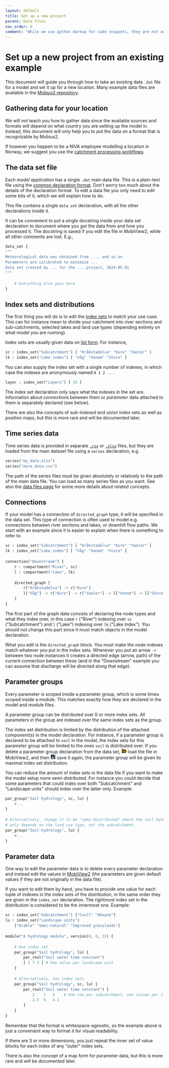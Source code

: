 ```yaml
---
layout: default
title: Set up a new project
parent: Data files
nav_order: 0
comment: "While we use python markup for code snippets, they are not actually python, it just creates convenient coloring for this format."
---
```


# Set up a new project from an existing example

This document will guide you through how to take an existing data `.dat` file for a model and set it up for a new location. Many example data files are available in the [Mobius2 repository](https://github.com/NIVANorge/Mobius2/tree/main/models/data).

## Gathering data for your location

We will not teach you how to gather data since the available sources and formats will depend on what country you are setting up the model in. Instead, this document will only help you to put the data on a format that is recognizable by Mobius2.

If however you happen to be a NIVA employee modelling a location in Norway, we suggest you use the [catchment processing workflows](https://nivanorge.github.io/catchment_processing_workflows/).

## The data set file

Each *model application* has a single `.dat` main data file. This is a plain-text file using the [common declaration format](../mobius2docs/declaration_format.html). Don't worry too much about the details of the declaration format. To edit a data file you only need to edit some bits of it, which we will explain how to do.

This file contains a single `data_set` declaration, with all the other declarations inside it.

It can be convenient to put a single docstring inside your data set declaration to document where you got the data from and how you processed it. The docstring is saved if you edit the file in MobiView2, while all other comments are lost. E.g.,

```python
data_set {
"""
Meteorological data was obtained from ..., and so on.
Parameters are calibrated to minimize ...
Data set created by ... for the ... project, 2024-05-01
"""

	# Everything else goes here
}
```

## Index sets and distributions

The first thing you will do is to edit the [index sets](../mobius2docs/central_concepts.html#index-sets-and-distributions) to match your use case. This can for instance mean to divide your catchment into river sections and sub-catchments, selected lakes and land use types (depending entirely on what model you are running).

Index sets are usually given data on [list form](../mobius2docs/declaration_format.html#data-blocks). For instance,

```python
sc : index_set("Subcatchment") [ "Kråkstadelva" "Kure" "Vaaler" ]
lk : index_set("Lake index") [ "Våg" "Vanem" "Store" ]
```

You can also supply the index set with a single number of indexes, in which case the indexes are anonymously named `0 1 2 ..` .

```python
layer : index_set("Layers") [ 35 ]
```

The index set declaration only says what the indexes in the set are. Information about *connections* between them or *parameter* data attached to them is separately declared (see below).

There are also the concepts of *sub-indexed* and *union* index sets as well as position maps, but this is more rare and will be documented later.

## Time series data

Time series data is provided in separate [`.csv`](csv_format.html) or [`.xlsx`](xlsx_format.html) files, but they are loaded from the main dataset file using a `series` declaration, e.g.

```python
series("my_data.xlsx")
series("more_data.csv")
```

The path of the series files must be given absolutely or relatively to the path of the main data file. You can load as many series files as you want. See also the [data files page](datafiles.html) for some more details about related concepts.

## Connections

If your model has a connection of `directed_graph` type, it will be specified in the data set. This type of connection is often used to model e.g. connections between river sections and lakes, or downhill flow paths. We start with an example since it is easier to explain when there is something to refer to.

```python
sc : index_set("Subcatchment") [ "Kråkstadelva" "Kure" "Vaaler" ]
lk : index_set("Lake index") [ "Våg" "Vanem" "Store" ]

connection("Downstream") {
	r : compartment("River", sc)
	l : compartment("Lake", lk)
	
	directed_graph [
		r["Kråkstadelva"] -> r["Kure"]
		l["Våg"] -> r["Kure"] -> r["Vaaler"] -> l["Vanem"] -> l["Store"]
	]
}
```

The first part of the graph data consists of declaring the node types and what they index over, in this case `r` ("River") indexing over `sc` ("Subcatchment") and `l` ("Lake") indexing over `lk` ("Lake index"). You should not change this part since it must match objects in the model declaration.

What you edit is the `directed_graph` block. You must make the node indexes match whatever you put in the index sets. Whenever you put an arrow `->` between two node instances it creates a directed edge (arrow, path) of the current connection between these (and in the "Downstream" example you can assume that discharge will be directed along that edge).

## Parameter groups

Every parameter is scoped inside a parameter group, which is some times scoped inside a module. This matches exactly how they are declared in the model and module files.

A parameter group can be distributed over 0 or more index sets. All parameters in the group are indexed over the same index sets as the group.

The index set distribution is limited by the distribution of the attached component(s) in the model declaration. For instance, if a parameter group is declared to be attached to `soil` in the model, the index sets for this parameter group will be limited to the ones `soil` is distributed over. If you delete a parameter group declaration from the data set, ![Load](../img/toolbar/Open.png) load the file in MobiView2, and then ![Save](../img/toolbar/Save.png) save it again, the parameter group will be given its maximal index set distribution.

You can reduce the amount of index sets in the data file if you want to make the model setup more semi-distributed. For instance you could decide that some parameters that could index over both "Subcatchment" and "Landscape units" should index over the latter only. Example:

```python
par_group("Soil hydrology", sc, lu) {
	#...
}

# Alternatively, change it to be "semi-distributed" where the soil hydrology 
# only depends on the land use type, not the subcatchment.
par_group("Soil hydrology", lu) {
	#...
}
```

## Parameter data

One way to edit the parameter data is to delete every parameter declaration and instead edit the values in [MobiView2](../mobiviewdocs/parameters.html) (the parameters are given default values if they are not originally in the data file). 

If you want to edit them by hand, you have to provide one value for each tuple of indexes in the index sets of the distribution, in the same order they are given in the `index_set` declaration. The rightmost index set in the distribution is considered to be the innermost one. Example:

```python
sc : index_set("Subcatchment") ["Coull" "Aboyne"]
lu : index_set("Landscape units")
	["Arable" "Semi-natural" "Improved grasslands"]

module("A hydrology module", version(0, 0, 1)) {
	
	# One index set
	par_group("Soil hydrology", lu) {
		par_real("Soil water time constant")
		[ 2 7 3 ] # One value per landscape unit
	}

	# Alternatively, two index sets
	par_group("Soil hydrology", sc, lu) {
		par_real("Soil water time constant") [
			2    7   3    # One row per subcatchment, one column per landscape unit
			2.5  6   4.1
		]
	}
}
```

Remember that the format is whitespace-agnostic, so the example above is just a convenient way to format it for visual readability.

If there are 3 or more dimensions, you just repeat the inner set of value blocks for each index of any "outer" index sets.

There is also the concept of a map form for parameter data, but this is more rare and will be documented later.